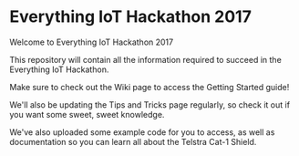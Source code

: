 # Everything IoT Hackathon 2017

Welcome to Everything IoT Hackathon 2017

This repository will contain all the information required to succeed in the Everything IoT Hackathon.

Make sure to check out the Wiki page to access the Getting Started guide!

We'll also be updating the Tips and Tricks page regularly, so check it out if you want some sweet, sweet knowledge.

We've also uploaded some example code for you to access, as well as documentation so you can learn all about the Telstra Cat-1 Shield.
